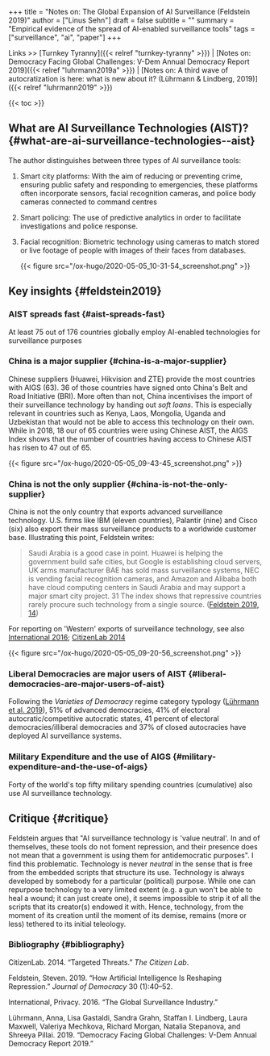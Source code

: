 +++
title = "Notes on: The Global Expansion of AI Surveillance (Feldstein 2019)"
author = ["Linus Sehn"]
draft = false
subtitle = ""
summary = "Empirical evidence of the spread of AI-enabled surveillance tools"
tags = ["surveillance", "ai", "paper"]
+++

Links >> [Turnkey Tyranny]({{< relref "turnkey-tyranny" >}}) | [Notes on: Democracy Facing Global Challenges: V-Dem Annual Democracy Report 2019]({{< relref "luhrmann2019a" >}}) | [Notes on: A third wave of autocratization is here: what is new about it? (Lührmann & Lindberg, 2019)]({{< relref "luhrmann2019" >}})

{{< toc >}}


## What are AI Surveillance Technologies (AIST)? {#what-are-ai-surveillance-technologies--aist}

The author distinguishes between three types of AI surveillance tools:

1.  Smart city platforms: With the aim of reducing or preventing crime, ensuring
    public safety and responding to emergencies, these platforms often
    incorporate sensors, facial recognition cameras, and police body cameras
    connected to command centres
2.  Smart policing: The use of predictive analytics in order to facilitate
    investigations and police response.
3.  Facial recognition: Biometric technology using cameras to match stored or
    live footage of people with images of their faces from databases.

    {{< figure src="/ox-hugo/2020-05-05_10-31-54_screenshot.png" >}}


## Key insights {#feldstein2019}


### AIST spreads fast {#aist-spreads-fast}

At least 75 out of 176 countries globally employ AI-enabled technologies for
surveillance purposes


### China is a major supplier {#china-is-a-major-supplier}

Chinese suppliers (Huawei, Hikvision and ZTE) provide the most countries with
AIGS (63). 36 of those countries have signed onto China's Belt and Road
Initiative (BRI). More often than not, China incentivises the import of
their surveillance technology by handing out _soft loans_. This is especially
relevant in countries such as Kenya, Laos, Mongolia, Uganda and Uzbekistan that
would not be able to access this technology on their own. While in 2018,
18 our of 65 countries were using Chinese AIST, the AIGS Index shows that the
number of countries having access to Chinese AIST has risen to 47 out of 65.

{{< figure src="/ox-hugo/2020-05-05_09-43-45_screenshot.png" >}}


### China is not the only supplier {#china-is-not-the-only-supplier}

China is not the only country that exports advanced surveillance technology.
U.S. firms like IBM (eleven countries), Palantir (nine) and Cisco (six) also
export their mass surveillance products to a worldwide customer base.
Illustrating this point, Feldstein writes:

> Saudi Arabia is a good case in point. Huawei is helping the government build
> safe cities, but Google is establishing cloud servers, UK arms manufacturer BAE
> has sold mass surveillance systems, NEC is vending facial recognition cameras,
> and Amazon and Alibaba both have cloud computing centers in Saudi Arabia and may
> support a major smart city project. 31 The index shows that repressive countries
> rarely procure such technology from a single source. ([Feldstein 2019, 14](#org463b83c))

For reporting on 'Western' exports of surveillance technology, see also
[International 2016](#orga373585); [CitizenLab 2014](#orgf459aa4)

{{< figure src="/ox-hugo/2020-05-05_09-20-56_screenshot.png" >}}


### Liberal Democracies are major users of AIST {#liberal-democracies-are-major-users-of-aist}

Following the _Varieties of Democracy_ regime category typology ([Lührmann et al. 2019](#orgf9f4edd)), 51% of
advanced democracies, 41% of electoral autocratic/competitive autocratic states,
41 percent of electoral democracies/illiberal democracies and 37% of closed
autocracies have deployed AI surveillance systems.


### Military Expenditure and the use of AIGS {#military-expenditure-and-the-use-of-aigs}

Forty of the world's top fifty military spending countries (cumulative) also use
AI surveillance technology.


## Critique {#critique}

Feldstein argues that "AI surveillance technology is 'value neutral'. In and of
themselves, these tools do not foment repression, and their presence does not
mean that a government is using them for antidemocratic purposes". I find this
problematic. Technology is never _neutral_ in the sense that is free from the
embedded scripts that structure its use. Technology is always developed by
somebody for a particular (political) purpose. While one can repurpose
technology to a very limited extent (e.g. a gun won't be able to heal a wound;
it can just create one), it seems impossible to strip it of all the scripts that
its creator(s) endowed it with. Hence, technology, from the moment of its
creation until the moment of its demise, remains (more or less) tethered to its
initial teleology.


### Bibliography {#bibliography}

<a id="orgf459aa4"></a>CitizenLab. 2014. “Targeted Threats.” _The Citizen Lab_.

<a id="org463b83c"></a>Feldstein, Steven. 2019. “How Artificial Intelligence Is Reshaping Repression.” _Journal of Democracy_ 30 (1):40–52.

<a id="orga373585"></a>International, Privacy. 2016. “The Global Surveillance Industry.”

<a id="orgf9f4edd"></a>Lührmann, Anna, Lisa Gastaldi, Sandra Grahn, Staffan I. Lindberg, Laura Maxwell, Valeriya Mechkova, Richard Morgan, Natalia Stepanova, and Shreeya Pillai. 2019. “Democracy Facing Global Challenges: V-Dem Annual Democracy Report 2019.”

